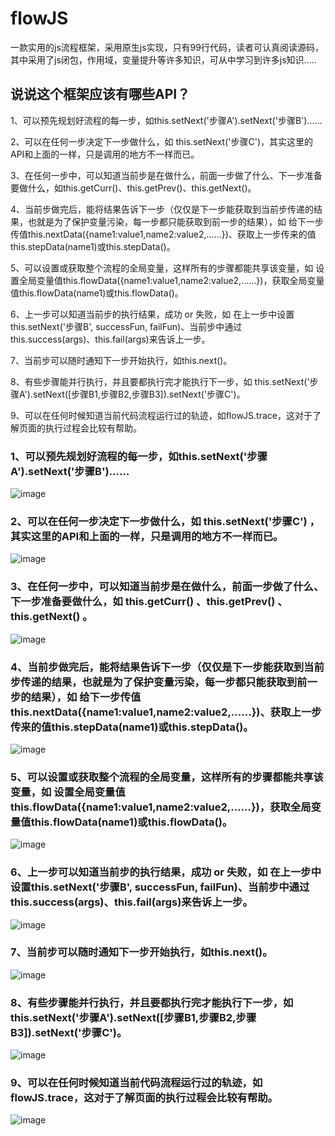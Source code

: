 # flowJS
一款实用的js流程框架，采用原生js实现，只有99行代码，读者可认真阅读源码，其中采用了js闭包，作用域，变量提升等许多知识，可从中学习到许多js知识.....

## 说说这个框架应该有哪些API？
1、可以预先规划好流程的每一步，如this.setNext('步骤A').setNext('步骤B')……

2、可以在任何一步决定下一步做什么，如 this.setNext('步骤C')，其实这里的API和上面的一样，只是调用的地方不一样而已。

3、在任何一步中，可以知道当前步是在做什么，前面一步做了什么、下一步准备要做什么，如this.getCurr()、this.getPrev()、this.getNext()。

4、当前步做完后，能将结果告诉下一步（仅仅是下一步能获取到当前步传递的结果，也就是为了保护变量污染，每一步都只能获取到前一步的结果），如 给下一步传值this.nextData({name1:value1,name2:value2,……})、获取上一步传来的值this.stepData(name1)或this.stepData()。

5、可以设置或获取整个流程的全局变量，这样所有的步骤都能共享该变量，如 设置全局变量值this.flowData({name1:value1,name2:value2,……})，获取全局变量值this.flowData(name1)或this.flowData()。

6、上一步可以知道当前步的执行结果，成功 or 失败，如 在上一步中设置this.setNext('步骤B', successFun, failFun)、当前步中通过this.success(args)、this.fail(args)来告诉上一步。

7、当前步可以随时通知下一步开始执行，如this.next()。

8、有些步骤能并行执行，并且要都执行完才能执行下一步，如 this.setNext('步骤A').setNext([步骤B1,步骤B2,步骤B3]).setNext('步骤C')。

9、可以在任何时候知道当前代码流程运行过的轨迹，如flowJS.trace，这对于了解页面的执行过程会比较有帮助。

### 1、可以预先规划好流程的每一步，如this.setNext('步骤A').setNext('步骤B')……

![image](https://github.com/say-hello-user/flowJS/blob/master/image/1.png)

### 2、可以在任何一步决定下一步做什么，如 this.setNext('步骤C') ，其实这里的API和上面的一样，只是调用的地方不一样而已。

![image](https://github.com/say-hello-user/flowJS/blob/master/image/2.png)

### 3、在任何一步中，可以知道当前步是在做什么，前面一步做了什么、下一步准备要做什么，如 this.getCurr() 、this.getPrev() 、this.getNext() 。

![image](https://github.com/say-hello-user/flowJS/blob/master/image/3.png)

### 4、当前步做完后，能将结果告诉下一步（仅仅是下一步能获取到当前步传递的结果，也就是为了保护变量污染，每一步都只能获取到前一步的结果），如 给下一步传值this.nextData({name1:value1,name2:value2,……})、获取上一步传来的值this.stepData(name1)或this.stepData()。

![image](https://github.com/say-hello-user/flowJS/blob/master/image/4.png)

### 5、可以设置或获取整个流程的全局变量，这样所有的步骤都能共享该变量，如 设置全局变量值this.flowData({name1:value1,name2:value2,……})，获取全局变量值this.flowData(name1)或this.flowData()。

![image](https://github.com/say-hello-user/flowJS/blob/master/image/5.png)

### 6、上一步可以知道当前步的执行结果，成功 or 失败，如 在上一步中设置this.setNext('步骤B', successFun, failFun)、当前步中通过this.success(args)、this.fail(args)来告诉上一步。

![image](https://github.com/say-hello-user/flowJS/blob/master/image/6.png)

### 7、当前步可以随时通知下一步开始执行，如this.next()。

![image](https://github.com/say-hello-user/flowJS/blob/master/image/7.png)

### 8、有些步骤能并行执行，并且要都执行完才能执行下一步，如 this.setNext('步骤A').setNext([步骤B1,步骤B2,步骤B3]).setNext('步骤C')。

![image](https://github.com/say-hello-user/flowJS/blob/master/image/8.png)

### 9、可以在任何时候知道当前代码流程运行过的轨迹，如flowJS.trace，这对于了解页面的执行过程会比较有帮助。

![image](https://github.com/say-hello-user/flowJS/blob/master/image/9.png)

